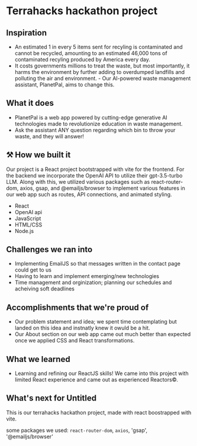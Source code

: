 # Terrahacks hackathon project

## Inspiration
- An estimated 1 in every 5 items sent for recyling is contaminated and cannot be recycled, amounting to an estimated 46,000 tons of contaminated recyling produced by America every day.
- It costs governments millions to treat the waste, but most importantly, it harms the environment by further adding to overdumped landfills and polluting the air and environment. - Our AI-powered waste management assistant, PlanetPal, aims to change this.
##  What it does
- PlanetPal is a web app powered by cutting-edge generative AI technologies made to revolutionize education in waste management.
- Ask the assistant ANY question regarding which bin to throw your waste, and they will answer!
## ⚒️ How we built it
Our project is a React project bootstrapped with vite for the frontend. For the backend we incorporate the OpenAI API to utilize their gpt-3.5-turbo LLM. Along with this, we utilized various packages such as react-router-dom, axios, gsap, and @emailjs/browser to implement various features in our web app such as routes, API connections, and animated styling.

- React
- OpenAI api
- JavaScript
- HTML/CSS
- Node.js
## Challenges we ran into
- Implementing EmailJS so that messages written in the contact page could get to us
- Having to learn and implement emerging/new technologies
- Time management and orginization; planning our schedules and acheiving soft deadlines 
## Accomplishments that we're proud of
- Our problem statement and idea; we spent time contemplating but landed on this idea and instnatly knew it owuld be a hit.
- Our About section on our web app came out much better than expected once we applied CSS and React transformations.
## What we learned
- Learning and refining our ReactJS skills! We came into this project with limited React experience and came out as experienced Reactors&copy;.
## What's next for Untitled





This is our terrahacks hackathon project, made with react boostrapped with vite.

some packages we used:
`react-router-dom`, `axios`, 'gsap', '@emailjs/browser'